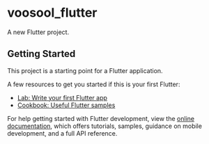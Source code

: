 # voosool_flutter

A new Flutter project.

## Getting Started

This project is a starting point for a Flutter application.

A few resources to get you started if this is your first Flutter:

- [Lab: Write your first Flutter app](https://docs.flutter.dev/get-started/codelab)
- [Cookbook: Useful Flutter samples](https://docs.flutter.dev/cookbook)

For help getting started with Flutter development, view the
[online documentation](https://docs.flutter.dev/), which offers tutorials,
samples, guidance on mobile development, and a full API reference.
